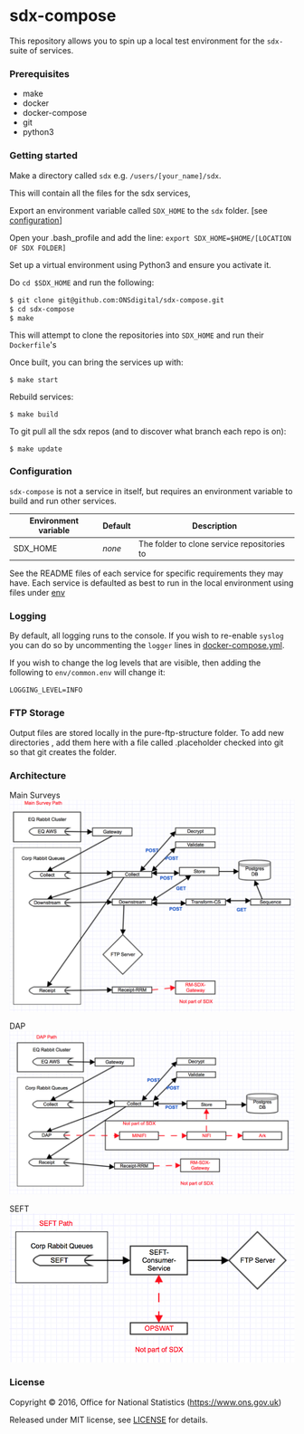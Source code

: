 # sdx-compose

This repository allows you to spin up a local test environment for the ``sdx-`` suite of services.

### Prerequisites

 - make
 - docker
 - docker-compose
 - git
 - python3

### Getting started
Make a directory called `sdx` e.g. `/users/[your_name]/sdx`.

This will contain all the files for the sdx services,

Export an environment variable called ``SDX_HOME`` to the `sdx` folder.
[see [configuration](#configuration)]

Open your .bash_profile and add the line: ``export SDX_HOME=$HOME/[LOCATION OF SDX FOLDER]``

Set up a virtual environment using Python3 and ensure you activate it.

Do ``cd $SDX_HOME`` and run the following:

```shell
$ git clone git@github.com:ONSdigital/sdx-compose.git
$ cd sdx-compose
$ make
```
This will attempt to clone the repositories into ``SDX_HOME`` and run their ``Dockerfile``'s

Once built, you can bring the services up with:

```shell
$ make start
```

Rebuild services:

```shell
$ make build
```

To git pull all the sdx repos (and to discover what branch each repo is on):

```shell
$ make update
```

### Configuration

``sdx-compose`` is not a service in itself, but requires an environment variable
to build and run other services.

| Environment variable | Default | Description
| -------------------- | ------- | -----------
| SDX_HOME             | _none_  | The folder to clone service repositories to


See the README files of each service for specific requirements they may have.
Each service is defaulted as best to run in the local environment using files
under [env](env)

### Logging

By default, all logging runs to the console. If you wish to re-enable ``syslog``
you can do so by uncommenting the ``logger`` lines in [docker-compose.yml](docker-compose.yml).

If you wish to change the log levels that are visible, then adding the following to `env/common.env` will change it:
```
LOGGING_LEVEL=INFO
```

### FTP Storage
Output files are stored locally in the pure-ftp-structure folder. To add new directories , add them here with a 
file called .placeholder checked into git so that git creates the folder.

### Architecture

Main Surveys
![SDX Architecture](docs/SDX1mainpath.png)

DAP
![SDX Architecture](docs/SDX2dappath.png)

SEFT
![SDX Architecture](docs/SDX3seftpath.png)

### License

Copyright ©‎ 2016, Office for National Statistics (https://www.ons.gov.uk)

Released under MIT license, see [LICENSE](LICENSE) for details.
